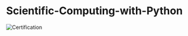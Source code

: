 # Scientific-Computing-with-Python
![Certification](https://user-images.githubusercontent.com/76188421/196013071-e9ec9ba0-5165-4566-add8-243d99a1eb2c.png)
